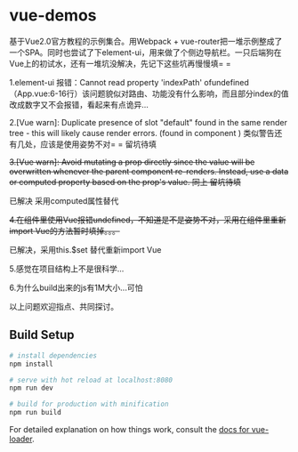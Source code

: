 # vue-demos

基于Vue2.0官方教程的示例集合。用Webpack + vue-router把一堆示例整成了一个SPA。同时也尝试了下element-ui，用来做了个侧边导航栏。一只后端狗在Vue上的初试水，还有一堆坑没解决，先记下这些坑再慢慢填= =

1.element-ui 报错：Cannot read property 'indexPath' ofundefined（App.vue:6-16行）该问题貌似对路由、功能没有什么影响，而且部分index的值改成数字又不会报错，看起来有点诡异...

2.[Vue warn]: Duplicate presence of slot "default" found in the same render tree - this will likely cause render errors. (found in component
<ElCol>)
类似警告还有几处，应该是使用姿势不对= = 留坑待填

~~3.[Vue warn]: Avoid mutating a prop directly since the value will be overwritten whenever the parent component re-renders. Instead, use a data or computed property based on the prop's value.
同上 留坑待填~~

已解决 采用computed属性替代

~~4.在组件里使用Vue报错undefined，不知道是不是姿势不对，采用在组件里重新import Vue的方法暂时填掉。。。~~

已解决，采用this.$set 替代重新import Vue

5.感觉在项目结构上不是很科学...

6.为什么build出来的js有1M大小...可怕

以上问题欢迎指点、共同探讨。

## Build Setup

``` bash
# install dependencies
npm install

# serve with hot reload at localhost:8080
npm run dev

# build for production with minification
npm run build
```

For detailed explanation on how things work, consult the [docs for vue-loader](http://vuejs.github.io/vue-loader).

